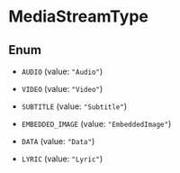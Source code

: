 

# MediaStreamType

## Enum


* `AUDIO` (value: `"Audio"`)

* `VIDEO` (value: `"Video"`)

* `SUBTITLE` (value: `"Subtitle"`)

* `EMBEDDED_IMAGE` (value: `"EmbeddedImage"`)

* `DATA` (value: `"Data"`)

* `LYRIC` (value: `"Lyric"`)



